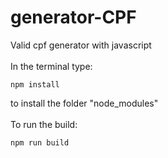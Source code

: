 # generator-CPF
 Valid cpf generator with javascript<br><br>
 In the terminal type: 
 ```
 npm install
 ```
 to install the folder "node_modules"<br><br>
 To run the build:
 ```
 npm run build
 ```